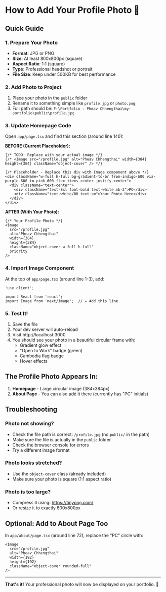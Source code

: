 # How to Add Your Profile Photo 📸

## Quick Guide

### 1. Prepare Your Photo
- **Format**: JPG or PNG
- **Size**: At least 800x800px (square)
- **Aspect Ratio**: 1:1 (square)
- **Type**: Professional headshot or portrait
- **File Size**: Keep under 500KB for best performance

### 2. Add Photo to Project
1. Place your photo in the `public` folder
2. Rename it to something simple like `profile.jpg` or `photo.png`
3. Full path should be: `F:\Portfolio - Pheav Chhengthai\my-portfolio\public\profile.jpg`

### 3. Update Homepage Code

Open `app/page.tsx` and find this section (around line 140):

**BEFORE (Current Placeholder):**
```tsx
{/* TODO: Replace with your actual image */}
{/* <Image src="/profile.jpg" alt="Pheav Chhengthai" width={384} height={384} className="object-cover" /> */}

{/* Placeholder - Replace this div with Image component above */}
<div className="w-full h-full bg-gradient-to-br from-indigo-600 via-purple-600 to-pink-600 flex items-center justify-center">
  <div className="text-center">
    <div className="text-8xl font-bold text-white mb-2">PC</div>
    <div className="text-white/80 text-sm">Your Photo Here</div>
  </div>
</div>
```

**AFTER (With Your Photo):**
```tsx
{/* Your Profile Photo */}
<Image 
  src="/profile.jpg" 
  alt="Pheav Chhengthai" 
  width={384} 
  height={384} 
  className="object-cover w-full h-full"
  priority
/>
```

### 4. Import Image Component

At the top of `app/page.tsx` (around line 1-3), add:

```tsx
'use client';

import React from 'react';
import Image from 'next/image';  // ← Add this line
```

### 5. Test It!

1. Save the file
2. Your dev server will auto-reload
3. Visit http://localhost:3000
4. You should see your photo in a beautiful circular frame with:
   - Gradient glow effect
   - "Open to Work" badge (green)
   - Cambodia flag badge
   - Hover effects

## The Profile Photo Appears In:

1. **Homepage** - Large circular image (384x384px)
2. **About Page** - You can also add it there (currently has "PC" initials)

## Troubleshooting

### Photo not showing?
- Check the file path is correct: `/profile.jpg` (no `public/` in the path)
- Make sure the file is actually in the `public` folder
- Check the browser console for errors
- Try a different image format

### Photo looks stretched?
- Use the `object-cover` class (already included)
- Make sure your photo is square (1:1 aspect ratio)

### Photo is too large?
- Compress it using: https://tinypng.com/
- Or resize it to exactly 800x800px

## Optional: Add to About Page Too

In `app/about/page.tsx` (around line 72), replace the "PC" circle with:

```tsx
<Image 
  src="/profile.jpg" 
  alt="Pheav Chhengthai" 
  width={192} 
  height={192} 
  className="object-cover rounded-full"
/>
```

---

**That's it!** Your professional photo will now be displayed on your portfolio. 🎉

